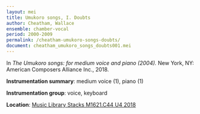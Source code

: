 ```yaml
---
layout: mei
title: Umukoro songs, I. Doubts
author: Cheatham, Wallace
ensemble: chamber-vocal
period: 2000-2009
permalink: /cheatham-umukoro-songs-doubts/
document: cheatham_umukoro_songs_doubts001.mei
---
```


In *The Umukoro songs: for medium voice and piano (2004).* New York, NY: American Composers Alliance Inc., 2018.

**Instrumentation summary**: medium voice (1), piano (1)

**Instrumentation group**: voice, keyboard

**Location**: <a href="https://tufts.primo.exlibrisgroup.com/permalink/01TUN_INST/1kc9gia/alma991018220846603851" target="_blank"> Music Library Stacks M1621.C44 U4 2018</a>

